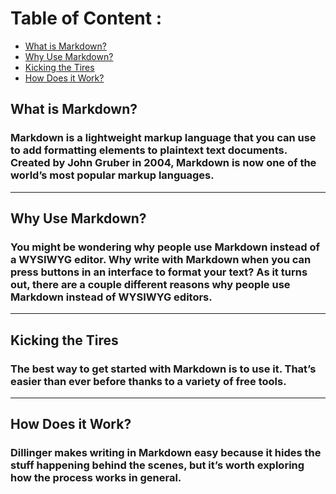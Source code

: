 # Table of Content : 
- [What is Markdown?](#what)
- [Why Use Markdown?](#why)
- [Kicking the Tires](#kick)
- [How Does it Work?](#how)

<a name="what"></a>
## What is Markdown?
### Markdown is a lightweight markup language that you can use to add formatting elements to plaintext text documents. Created by John Gruber in 2004, Markdown is now one of the world’s most popular markup languages.

___
<a name="why"></a>
## Why Use Markdown?
### You might be wondering why people use Markdown instead of a WYSIWYG editor. Why write with Markdown when you can press buttons in an interface to format your text? As it turns out, there are a couple different reasons why people use Markdown instead of WYSIWYG editors.
___
<a name="kick"></a>
## Kicking the Tires
### The best way to get started with Markdown is to use it. That’s easier than ever before thanks to a variety of free tools.
___
<a name="how"></a>
## How Does it Work?
### Dillinger makes writing in Markdown easy because it hides the stuff happening behind the scenes, but it’s worth exploring how the process works in general.